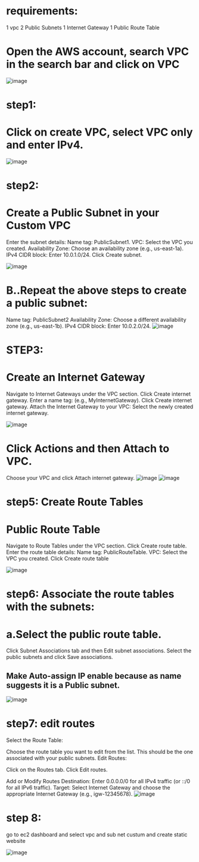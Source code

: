 # requirements:
1 vpc
2 Public Subnets
1 Internet Gateway
1 Public Route Table

# Open the AWS account, search VPC in the search bar and click on VPC

![image](https://miro.medium.com/v2/resize:fit:1400/format:webp/1*fIrk-zLWEb4mepZjY1kiRw.png)

# step1:
 # Click on create VPC, select VPC only and enter IPv4.

![image](https://github.com/user-attachments/assets/554938be-d729-477e-bf1e-137f12995ee3)

# step2:
# Create a Public Subnet in your Custom VPC
Enter the subnet details:
Name tag: PublicSubnet1.
VPC: Select the VPC you created.
Availability Zone: Choose an availability zone (e.g., us-east-1a).
IPv4 CIDR block: Enter 10.0.1.0/24.
Click Create subnet.

![image](https://github.com/user-attachments/assets/c461c26d-ea92-4e46-9b00-5f9c8bd1f133)

# B..Repeat the above steps to create a public subnet:
Name tag: PublicSubnet2
Availability Zone: Choose a different availability zone (e.g., us-east-1b).
IPv4 CIDR block: Enter 10.0.2.0/24.
![image](https://github.com/user-attachments/assets/c461c26d-ea92-4e46-9b00-5f9c8bd1f133)

# STEP3:
# Create an Internet Gateway
Navigate to Internet Gateways under the VPC section.
Click Create internet gateway.
Enter a name tag: (e.g., MyInternetGateway).
Click Create internet gateway.
Attach the Internet Gateway to your VPC:
Select the newly created internet gateway.

![image](https://github.com/user-attachments/assets/9a53eb7b-9a78-4c70-aa60-506b35cc5be5)


# Click Actions and then Attach to VPC.
Choose your VPC and click Attach internet gateway.
![image](https://github.com/user-attachments/assets/e19b64fe-c804-4934-9792-47ad9b608ef9)
![image](https://github.com/user-attachments/assets/eeed7d1f-7ae9-4647-b589-04c6e91f064f)


# step5: Create Route Tables
# Public Route Table

Navigate to Route Tables under the VPC section.
Click Create route table.
Enter the route table details:
Name tag: PublicRouteTable.
VPC: Select the VPC you created.
Click Create route table

![image](https://github.com/user-attachments/assets/bbcfc989-799c-40ea-91a7-b08aa2b95c34)

# step6: Associate the  route tables with the subnets:
# a.Select the public route table.
Click Subnet Associations tab and then Edit subnet associations.
Select the public subnets and click Save associations.

##  Make Auto-assign IP enable because as name suggests it is a Public subnet.
![image](https://github.com/user-attachments/assets/a431f026-89b3-4719-bf65-123a23f71372)

# step7: edit routes
Select the Route Table:

Choose the route table you want to edit from the list. This should be the one associated with your public subnets.
Edit Routes:

Click on the Routes tab.
Click Edit routes.

Add or Modify Routes
Destination: Enter 0.0.0.0/0 for all IPv4 traffic (or ::/0 for all IPv6 traffic).
Target: Select Internet Gateway and choose the appropriate Internet Gateway (e.g., igw-12345678).
![image](https://github.com/user-attachments/assets/567e2feb-8600-49a5-ad4b-711c623af1f5)


# step 8:
go to ec2 dashboard and select vpc and sub net custum and create static website

![image](https://github.com/user-attachments/assets/49baa9dc-4afa-4dc3-87a6-4fb84f418811)

